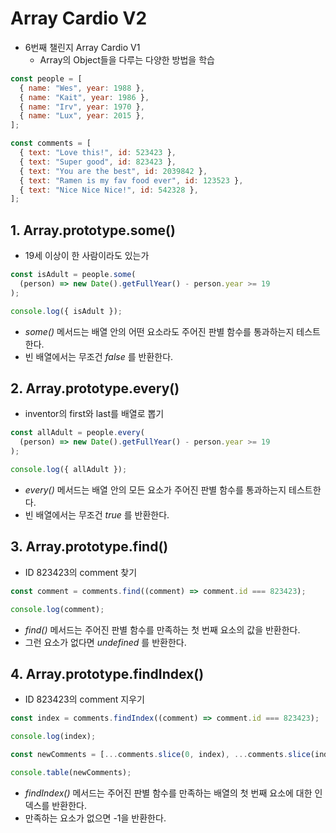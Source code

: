 # Array Cardio V2

- 6번째 챌린지 Array Cardio V1
  - Array의 Object들을 다루는 다양한 방법을 학습

```javascript
const people = [
  { name: "Wes", year: 1988 },
  { name: "Kait", year: 1986 },
  { name: "Irv", year: 1970 },
  { name: "Lux", year: 2015 },
];

const comments = [
  { text: "Love this!", id: 523423 },
  { text: "Super good", id: 823423 },
  { text: "You are the best", id: 2039842 },
  { text: "Ramen is my fav food ever", id: 123523 },
  { text: "Nice Nice Nice!", id: 542328 },
];
```

## 1. Array.prototype.some()

- 19세 이상이 한 사람이라도 있는가   

```javascript
const isAdult = people.some(
  (person) => new Date().getFullYear() - person.year >= 19
);

console.log({ isAdult });
```

- _some()_ 메서드는 배열 안의 어떤 요소라도 주어진 판별 함수를 통과하는지 테스트한다.
- 빈 배열에서는 무조건 _false_ 를 반환한다.

## 2. Array.prototype.every()

- inventor의 first와 last를 배열로 뽑기<br>

```javascript
const allAdult = people.every(
  (person) => new Date().getFullYear() - person.year >= 19
);

console.log({ allAdult });
```

- _every()_ 메서드는 배열 안의 모든 요소가 주어진 판별 함수를 통과하는지 테스트한다.
- 빈 배열에서는 무조건 _true_ 를 반환한다.

## 3. Array.prototype.find()

- ID 823423의 comment 찾기

```javascript
const comment = comments.find((comment) => comment.id === 823423);

console.log(comment);
```
- _find()_ 메서드는 주어진 판별 함수를 만족하는 첫 번째 요소의 값을 반환한다.
- 그런 요소가 없다면 _undefined_ 를 반환한다.

## 4. Array.prototype.findIndex()

- ID 823423의 comment 지우기

```javascript
const index = comments.findIndex((comment) => comment.id === 823423);

console.log(index);

const newComments = [...comments.slice(0, index), ...comments.slice(index + 1)];

console.table(newComments);

```

- _findIndex()_ 메서드는 주어진 판별 함수를 만족하는 배열의 첫 번째 요소에 대한 인덱스를 반환한다.
- 만족하는 요소가 없으면 -1을 반환한다.

